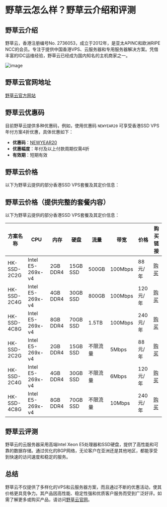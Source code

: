 # 野草云怎么样？野草云介绍和评测

## 野草云介绍
野草云，香港注册编号No. 2736053，成立于2012年，是亚太APINC和欧洲RIPE NCC的会员。专注于提供中国香港VPS、云服务器和专用服务器解决方案。凭借丰富的IDC运维经验，野草云已经成为国内知名的主机商家之一。

![image](https://github.com/bmjut247889/yecaoyun/assets/157264541/c4fc8dc1-9cc6-4bfb-a527-85b0b178466f)

## 野草云官网地址
[野草云官方网站](https://my.yecaoyun.com/aff.php?aff=4264)

## 野草云优惠码
目前野草云提供多种优惠码，例如，使用优惠码 `NEWYEAR20` 可享受香港SSD VPS年付方案4折优惠，具体优惠如下：
- **优惠码**：[NEWYEAR20](https://my.yecaoyun.com/aff.php?aff=4264)
- **优惠幅度**：年付及以上付款周期仅需4折
- **有效期**：短期有效

## 野草云价格
以下为野草云提供的部分香港SSD VPS套餐及其定价信息：

## 野草云价格（提供完整的套餐内容）
以下为野草云提供的部分香港SSD VPS套餐及其定价信息：

| 方案名称     | CPU         | 内存  | 硬盘    | 流量   | 带宽     | 价格    | 购买链接                      |
|------------|-------------|------|---------|--------|----------|---------|-------------------------------|
| HK-SSD-2C2G | Intel E5-269x-v4 | 2GB DDR4 | 15GB SSD | 500GB | 100Mbps | 88元/年  | [购买](https://my.yecaoyun.com/aff.php?aff=4264) |
| HK-SSD-2C4G | Intel E5-269x-v4 | 4GB DDR4 | 30GB SSD | 800GB | 100Mbps | 120元/年 | [购买](https://my.yecaoyun.com/aff.php?aff=4264) |
| HK-SSD-4C8G | Intel E5-269x-v4 | 8GB DDR4 | 70GB SSD | 1.5TB | 100Mbps | 240元/年 | [购买](https://my.yecaoyun.com/aff.php?aff=4264) |
| HK-SSD-2C2G | Intel E5-269x-v4 | 2GB DDR4 | 15GB SSD | 不限流量 | 5Mbps   | 88元/年  | [购买](https://my.yecaoyun.com/aff.php?aff=4264) |
| HK-SSD-2C4G | Intel E5-269x-v4 | 4GB DDR4 | 30GB SSD | 不限流量 | 6Mbps   | 120元/年 | [购买](https://my.yecaoyun.com/aff.php?aff=4264) |
| HK-SSD-4C8G | Intel E5-269x-v4 | 8GB DDR4 | 70GB SSD | 不限流量 | 10Mbps  | 240元/年 | [购买](https://my.yecaoyun.com/aff.php?aff=4264) |

## 野草云评测
野草云的云服务器采用高端Intel Xeon E5处理器和SSD硬盘，提供了高性能和可靠的数据存储。通过优化的BGP网络，无论客户在亚洲还是其他地区，都能享受到快速的访问速度和稳定的服务。

## 总结
野草云不仅提供了多样化的VPS和云服务器方案，而且通过不断的优惠活动，使其价格更具竞争力。其产品因高性能、稳定性强和优质客户服务而受到广泛好评。如需了解更多或购买产品，请访问[野草云官网](https://my.yecaoyun.com/aff.php?aff=4264)。
